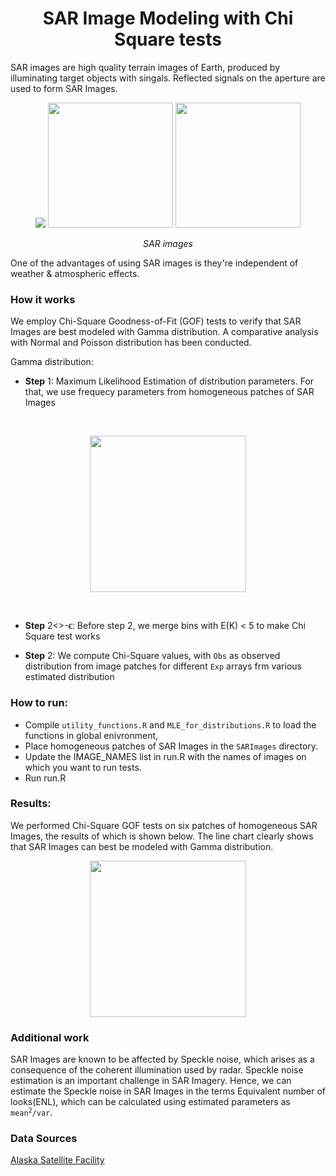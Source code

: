 <h1 align = 'center'> SAR Image Modeling with Chi Square tests </h1>

SAR images are high quality terrain images of Earth, produced by illuminating target objects with singals. Reflected signals on the aperture are used to form SAR Images.

<p align = 'center'>
    <img src = "https://bit.ly/374vhfc" margin="10px"/>   
    <img src = "https://bit.ly/30Yx9lW" height="200px" margin: "10px"/> 
     <img src = "https://user-images.githubusercontent.com/31539812/95768014-4c241d00-0cd3-11eb-8a23-261275d183ac.png" height="200px" margin: "10px"/> 
   
</p>

<p align='center'> <i> SAR images </i> </p>



One of the advantages of using SAR images is they're independent of weather & atmospheric effects.

### How it works

We employ Chi-Square Goodness-of-Fit (GOF) tests to verify that SAR Images are best modeled with Gamma distribution. A comparative analysis with Normal and Poisson distribution has been conducted.

Gamma distribution: 

 - <b>Step</b> 1: Maximum Likelihood Estimation of distribution parameters. For that, we use frequecy parameters from homogeneous patches of SAR Images

<br/>

<p align='center'>
<img src="https://user-images.githubusercontent.com/31539812/95762382-432f4d80-0ccb-11eb-9796-d2b1507cfe89.png" style="height: 250px;">
</p>

<br/>

 - <b>Step</b> 2<>-ϵ: Before step 2, we merge bins with E(K) < 5 to make Chi Square test works


 - <b>Step</b> 2: We compute Chi-Square values, with `Obs` as observed distribution from image patches for different `Exp` arrays frm various estimated distribution


### How to run:

- Compile `utility_functions.R` and `MLE_for_distributions.R` to load the functions in global enivronment,
- Place homogeneous patches of SAR Images in the `SARImages` directory.
- Update the IMAGE_NAMES list in run.R with the names of images on which you want to run tests.
- Run run.R

### Results:

We performed Chi-Square GOF tests on six patches of homogeneous SAR Images, the results of which is shown below. The line chart clearly shows that SAR Images can best be modeled with Gamma distribution.

<p align='center'>    
<img src="https://user-images.githubusercontent.com/31539812/95769119-02d4cd00-0cd5-11eb-8eca-85d54919a8f0.jpeg" style="height: 250px;">
</p>


### Additional work

SAR Images are known to be affected by Speckle noise, which arises as a consequence of the coherent illumination used by radar. Speckle noise estimation is an important challenge in SAR Imagery. Hence, we can estimate the Speckle noise in SAR Images in the terms Equivalent number of looks(ENL), which can be calculated using estimated parameters as <code>mean<sup>2</sup>/var</code>.

### Data Sources

[Alaska Satellite Facility](https://asf.alaska.edu/)
